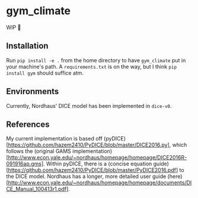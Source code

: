 # gym_climate
WIP :construction:

## Installation
Run `pip install -e .` from the home directory to have `gym_climate` put in your machine's path. A `requirements.txt` is on the way, but I think `pip install gym` should suffice atm.

## Environments

Currently, Nordhaus' DICE model has been implemented in `dice-v0`. 

## References

My current implementation is based off (pyDICE)[https://github.com/hazem2410/PyDICE/blob/master/DICE2016.py], which follows the (original GAMS implementation)[http://www.econ.yale.edu/~nordhaus/homepage/homepage/DICE2016R-091916ap.gms]. Within pyDICE, there is a (concise equation guide)[https://github.com/hazem2410/PyDICE/blob/master/PyDICE2016.pdf] to the DICE model. Nordhaus has a longer, more detailed user guide (here)[http://www.econ.yale.edu/~nordhaus/homepage/homepage/documents/DICE_Manual_100413r1.pdf]. 
